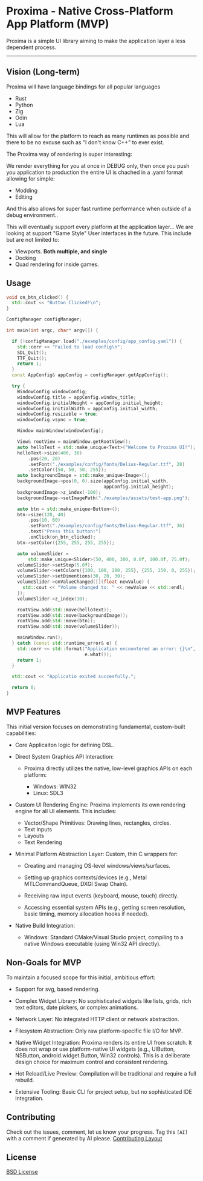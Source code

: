 # Proxima - Native Cross-Platform App Platform (MVP)

Proxima is a simple UI library aiming to make the application layer a less dependent process.

---

## Vision (Long-term)

Proxima will have language bindings for all popular languages

- Rust
- Python
- Zig
- Odin
- Lua

This will allow for the platform to reach as many runtimes as possible and there to be no excuse such as "I don't know C++" to ever exist.

The Proxima way of rendering is super interesting:

We render everything for you at once in DEBUG only, then once you push you application to production the entire UI is chached in a .yaml format allowing for simple:

- Modding
- Editing

And this also allows for super fast runtime performance when outside of a debug environment..

This will eventually support every platform at the application layer... We are looking at support "Game Style" User interfaces in the future. This include but are not limited to:

- Viewports. **Both multiple, and single**
- Docking
- Quad rendering for inside games.

## Usage

```cpp
void on_btn_clicked() {
  std::cout << "Button Clicked!\n";
}

ConfigManager configManager;

int main(int argc, char* argv[]) {

  if (!configManager.load("./examples/config/app_config.yaml")) {
    std::cerr << "Failed to load config\n";
    SDL_Quit();
    TTF_Quit();
    return 1;
  }
  const AppConfig& appConfig = configManager.getAppConfig();

  try {
    WindowConfig windowConfig;
    windowConfig.title = appConfig.window_title;
    windowConfig.initialHeight = appConfig.initial_height;
    windowConfig.initialWidth = appConfig.initial_width;
    windowConfig.resizable = true;
    windowConfig.vsync = true;

    Window mainWindow(windowConfig);

    View& rootView = mainWindow.getRootView();
    auto helloText = std::make_unique<Text>("Welcome to Proxima UI!");
    helloText->size(400, 30)
        .pos(20, 20)
        .setFont("./examples/config/fonts/Delius-Regular.ttf", 28)
        .setColor({50, 50, 50, 255});
    auto backgroundImage = std::make_unique<Image>();
    backgroundImage->pos(0, 0).size(appConfig.initial_width,
                                    appConfig.initial_height);
    backgroundImage->z_index(-100);
    backgroundImage->setImagePath("./examples/assets/test-app.png");

    auto btn = std::make_unique<Button>();
    btn->size(120, 40)
        .pos(10, 60)
        .setFont("./examples/config/fonts/Delius-Regular.ttf", 36)
        .text("Press this button!")
        .onClick(on_btn_clicked);
    btn->setColor({255, 255, 255, 255});

    auto volumeSlider =
        std::make_unique<Slider>(50, 400, 300, 0.0f, 100.0f, 75.0f);
    volumeSlider->setStep(5.0f);
    volumeSlider->setColors({100, 100, 200, 255}, {255, 150, 0, 255});
    volumeSlider->setDimentions(30, 20, 30);
    volumeSlider->onValueChanged([](float newValue) {
      std::cout << "Volume changed to: " << newValue << std::endl;
    });
    volumeSlider->z_index(10);

    rootView.add(std::move(helloText));
    rootView.add(std::move(backgroundImage));
    rootView.add(std::move(btn));
    rootView.add(std::move(volumeSlider));

    mainWindow.run();
  } catch (const std::runtime_error& e) {
    std::cerr << std::format("Application encountered an error: {}\n",
                             e.what());
    return 1;
  }

  std::cout << "Applicatio exited succesfully.";

  return 0;
}
```

## MVP Features

This initial version focuses on demonstrating fundamental, custom-built capabilities:

- Core Applicaiton logic for defining DSL.

- Direct System Graphics API Interaction:

  - Proxima directly utilizes the native, low-level graphics APIs on each platform:

    - Windows: WIN32
    - Linux: SDL3

- Custom UI Rendering Engine: Proxima implements its own rendering engine for all UI elements. This includes:

  - Vector/Shape Primitives: Drawing lines, rectangles, circles.
  - Text Inputs
  - Layouts
  - Text Rendering

- Minimal Platform Abstraction Layer: Custom, thin C wrappers for:

  - Creating and managing OS-level windows/views/surfaces.

  - Setting up graphics contexts/devices (e.g., Metal MTLCommandQueue, DXGI Swap Chain).

  - Receiving raw input events (keyboard, mouse, touch) directly.

  - Accessing essential system APIs (e.g., getting screen resolution, basic timing, memory allocation hooks if needed).

- Native Build Integration:
  - Windows: Standard CMake/Visual Studio project, compiling to a native Windows executable (using Win32 API directly).

## Non-Goals for MVP

To maintain a focused scope for this initial, ambitious effort:

- Support for svg, based rendering.

- Complex Widget Library: No sophisticated widgets like lists, grids, rich text editors, date pickers, or complex animations.

- Network Layer: No integrated HTTP client or network abstraction.

- Filesystem Abstraction: Only raw platform-specific file I/O for MVP.

- Native Widget Integration: Proxima renders its entire UI from scratch. It does not wrap or use platform-native UI widgets (e.g., UIButton, NSButton, android.widget.Button, Win32 controls). This is a deliberate design choice for maximum control and consistent rendering.

- Hot Reload/Live Preview: Compilation will be traditional and require a full rebuild.

- Extensive Tooling: Basic CLI for project setup, but no sophisticated IDE integration.

## Contributing

Check out the issues, comment, let us know your progress. Tag this `[AI]` with a comment if generated by AI please.
[Contributing Layout](./docs/Contributing.md)

## License

[BSD License](LICENSE)
